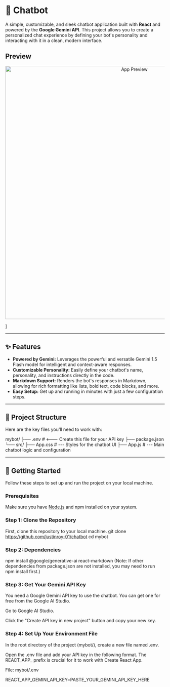# 🤖 Chatbot

A simple, customizable, and sleek chatbot application built with **React** and powered by the **Google Gemini API**. This project allows you to create a personalized chat experience by defining your bot's personality and interacting with it in a clean, modern interface.

## Preview

<p align="center">
  <img src="https://github.com/user-attachments/assets/4e5cc5b1-6724-428f-a4a7-70d2412d1f3b" alt="App Preview" width="800">
</p>

]

***

## ✨ Features

-   **Powered by Gemini:** Leverages the powerful and versatile Gemini 1.5 Flash model for intelligent and context-aware responses.
-   **Customizable Personality:** Easily define your chatbot's name, personality, and instructions directly in the code.
-   **Markdown Support:** Renders the bot's responses in Markdown, allowing for rich formatting like lists, bold text, code blocks, and more.
-   **Easy Setup:** Get up and running in minutes with just a few configuration steps.

***

## 📂 Project Structure

Here are the key files you'll need to work with:

mybot/
├── .env                  # <--- Create this file for your API key
├── package.json
└── src/
├── App.css           # --- Styles for the chatbot UI
├── App.js            # --- Main chatbot logic and configuration
***

## 🚀 Getting Started

Follow these steps to set up and run the project on your local machine.

### **Prerequisites**

Make sure you have [Node.js](https://nodejs.org/) and npm installed on your system.

### **Step 1: Clone the Repository**

First, clone this repository to your local machine.
git clone <https://github.com/justinroy-01/chatbot>
cd mybot

### **Step 2: Dependencies**
npm install @google/generative-ai react-markdown
(Note: If other dependencies from package.json are not installed, you may need to run npm install first.)


### **Step 3: Get Your Gemini API Key**
You need a Google Gemini API key to use the chatbot. You can get one for free from the Google AI Studio.

Go to Google AI Studio.

Click the "Create API key in new project" button and copy your new key.

### **Step 4: Set Up Your Environment File**
In the root directory of the project (mybot/), create a new file named .env.

Open the .env file and add your API key in the following format. The REACT_APP_ prefix is crucial for it to work with Create React App.

File: mybot/.env

REACT_APP_GEMINI_API_KEY=PASTE_YOUR_GEMINI_API_KEY_HERE
